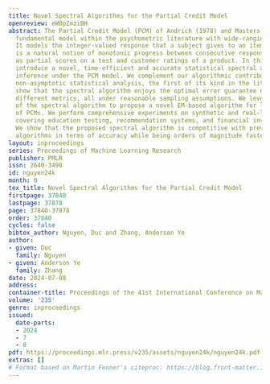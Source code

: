 ```yaml
---
title: Novel Spectral Algorithms for the Partial Credit Model
openreview: eW0pZmziBH
abstract: The Partial Credit Model (PCM) of Andrich (1978) and Masters (1982) is a
  fundamental model within the psychometric literature with wide-ranging modern applications.
  It models the integer-valued response that a subject gives to an item where there
  is a natural notion of monotonic progress between consecutive response values, such
  as partial scores on a test and customer ratings of a product. In this paper, we
  introduce a novel, time-efficient and accurate statistical spectral algorithm for
  inference under the PCM model. We complement our algorithmic contribution with in-depth
  non-asymptotic statistical analysis, the first of its kind in the literature. We
  show that the spectral algorithm enjoys the optimal error guarantee under three
  different metrics, all under reasonable sampling assumptions. We leverage the efficiency
  of the spectral algorithm to propose a novel EM-based algorithm for learning mixtures
  of PCMs. We perform comprehensive experiments on synthetic and real-life datasets
  covering education testing, recommendation systems, and financial investment applications.
  We show that the proposed spectral algorithm is competitive with previously introduced
  algorithms in terms of accuracy while being orders of magnitude faster.
layout: inproceedings
series: Proceedings of Machine Learning Research
publisher: PMLR
issn: 2640-3498
id: nguyen24k
month: 0
tex_title: Novel Spectral Algorithms for the Partial Credit Model
firstpage: 37840
lastpage: 37878
page: 37840-37878
order: 37840
cycles: false
bibtex_author: Nguyen, Duc and Zhang, Anderson Ye
author:
- given: Duc
  family: Nguyen
- given: Anderson Ye
  family: Zhang
date: 2024-07-08
address:
container-title: Proceedings of the 41st International Conference on Machine Learning
volume: '235'
genre: inproceedings
issued:
  date-parts:
  - 2024
  - 7
  - 8
pdf: https://proceedings.mlr.press/v235/assets/nguyen24k/nguyen24k.pdf
extras: []
# Format based on Martin Fenner's citeproc: https://blog.front-matter.io/posts/citeproc-yaml-for-bibliographies/
---
```

